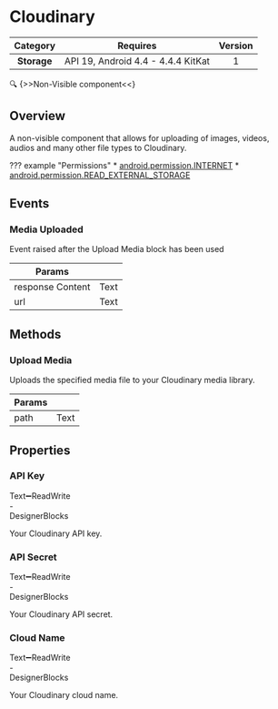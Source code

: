 # Cloudinary

| Category | Requires | Version |
|:--------:|:-------:|:--------:|
|**Storage**|<span class="chip chip-any">API 19, Android 4.4 - 4.4.4 KitKat</span>|<span class="chip chip-number">1</span>|

:mag: {>>Non-Visible component<<}

## Overview

A non-visible component that allows for uploading of images, videos, audios and many other file types to Cloudinary.

??? example "Permissions"
    * [android.permission.INTERNET](https://developer.android.com/reference/android/Manifest.permission.html#INTERNET)
    * [android.permission.READ_EXTERNAL_STORAGE](https://developer.android.com/reference/android/Manifest.permission.html#READ_EXTERNAL_STORAGE)

## Events

### Media Uploaded

Event raised after the Upload Media block has been used

<div class="block" ai2-block="event" not-rendered="true" value="%7B%22componentName%22:%20%22Cloudinary%22,%20%22name%22:%20%22Media%20Uploaded%22,%20%22param%22:%20%5B%22response%20Content%22,%20%22url%22%5D%7D"></div>

| Params | []() |
|--------|------|
|response Content|<span class="chip chip-text">Text</span>|
|url|<span class="chip chip-text">Text</span>|

## Methods

### Upload Media

Uploads the specified media file to your Cloudinary media library.

<div class="block" ai2-block="method" not-rendered="true" value="%7B%22componentName%22:%20%22Cloudinary%22,%20%22name%22:%20%22Upload%20Media%22,%20%22output%22:%20false,%20%22param%22:%20%5B%22path%22%5D%7D"></div>

| Params | []() |
|--------|------|
|path|<span class="chip chip-text">Text</span>|

## Properties

### API Key

<span style="user-select: none; white-space:pre-wrap;"><span class="chip chip-text">Text</span>:heavy_minus_sign:<span class="chip chip-rw">Read</span><span class="chip chip-rw">Write</span> - <span class="chip chip-bd">Designer</span><span class="chip chip-bd">Blocks</span></span>

Your Cloudinary API key.

<div class="block" ai2-block="property" not-rendered="true" value="%7B%22componentName%22:%20%22Cloudinary%22,%20%22name%22:%20%22API%20Key%22,%20%22getter%22:%20true%7D"></div>
<div class="block" ai2-block="property" not-rendered="true" value="%7B%22componentName%22:%20%22Cloudinary%22,%20%22name%22:%20%22API%20Key%22,%20%22getter%22:%20false%7D"></div>

### API Secret

<span style="user-select: none; white-space:pre-wrap;"><span class="chip chip-text">Text</span>:heavy_minus_sign:<span class="chip chip-rw">Read</span><span class="chip chip-rw">Write</span> - <span class="chip chip-bd">Designer</span><span class="chip chip-bd">Blocks</span></span>

Your Cloudinary API secret.

<div class="block" ai2-block="property" not-rendered="true" value="%7B%22componentName%22:%20%22Cloudinary%22,%20%22name%22:%20%22API%20Secret%22,%20%22getter%22:%20true%7D"></div>
<div class="block" ai2-block="property" not-rendered="true" value="%7B%22componentName%22:%20%22Cloudinary%22,%20%22name%22:%20%22API%20Secret%22,%20%22getter%22:%20false%7D"></div>

### Cloud Name

<span style="user-select: none; white-space:pre-wrap;"><span class="chip chip-text">Text</span>:heavy_minus_sign:<span class="chip chip-rw">Read</span><span class="chip chip-rw">Write</span> - <span class="chip chip-bd">Designer</span><span class="chip chip-bd">Blocks</span></span>

Your Cloudinary cloud name.

<div class="block" ai2-block="property" not-rendered="true" value="%7B%22componentName%22:%20%22Cloudinary%22,%20%22name%22:%20%22Cloud%20Name%22,%20%22getter%22:%20true%7D"></div>
<div class="block" ai2-block="property" not-rendered="true" value="%7B%22componentName%22:%20%22Cloudinary%22,%20%22name%22:%20%22Cloud%20Name%22,%20%22getter%22:%20false%7D"></div>
